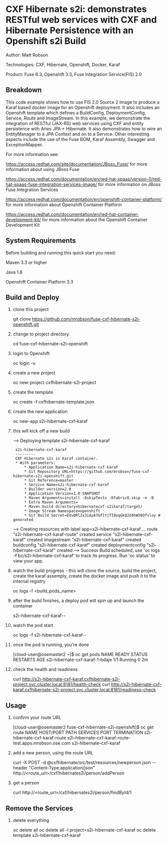 ﻿CXF Hibernate s2i: demonstrates RESTful web services with CXF and Hibernate Persistence with an Openshift s2i Build
===================================================================================================================
Author: Matt Robson 

Technologies: CXF, Hibernate, Openshift, Docker, Karaf

Product: Fuse 6.3, Openshift 3.3, Fuse Integration Service(FIS) 2.0

Breakdown
---------
This code example shows how to use FIS 2.0 Source 2 Image to produce a Karaf based docker image for an Openshift deployment. It also includes an Openshift template which defines a BuildConfig, DeploymentConfig, Service, Route and ImageStream.  In this example, we demonstrate the integration of RESTful (JAX-RS) web services using CXF and entity persistence with Aries JPA + Hibernate.  It also demonstrates how to wire an EntityManager to a JPA Context and on to a Service. Other interesting aspects include the use of the Fuse BOM, Karaf Assembly, Swagger and ExceptionMapper.

For more information see:

https://access.redhat.com/site/documentation/JBoss_Fuse/ for more information about using JBoss Fuse

https://access.redhat.com/documentation/en/red-hat-xpaas/version-0/red-hat-xpaas-fuse-integration-services-image/ for more information on JBoss Fuse Integration Services

https://access.redhat.com/documentation/en/openshift-container-platform/ for more information about Openshift Container Platform

https://access.redhat.com/documentation/en/red-hat-container-development-kit/ for more information about the Openshift Container Development Kit

System Requirements
-------------------
Before building and running this quick start you need:

Maven 3.3 or higher

Java 1.8

Openshift Container Platform 3.3

Build and Deploy
----------------
1) clone this project

	git clone https://github.com/mrobson/fuse-cxf-hibernate-s2i-openshift.git

2) change to project directory 

	cd fuse-cxf-hibernate-s2i-openshift

3) login to Openshift

	oc login -u <username>

4) create a new project

	oc new-project cxfhibernate-s2i-project

5) create the template

	oc create -f cxfhibernate-template.json

6) create the new application

	oc new-app s2i-hibernate-cxf-karaf

7) this will kick off a new build

	--> Deploying template s2i-hibernate-cxf-karaf

		s2i-hibernate-cxf-karaf
		---------
		CXF Hibernate s2i in Karaf container.
		* With parameters:
			* Application Name=s2i-hibernate-cxf-karaf
			* Git Repository URL=https://github.com/mrobson/fuse-cxf-hibernate-s2i-openshift.git
			* Git Reference=master
			* Service Name=s2i-hibernate-cxf-karaf
			* Builder version=2.0
			* Application Version=1.0-SNAPSHOT
			* Maven Arguments=install -DskipTests -Dfabric8.skip -e -B
			* Extra Maven Arguments=
			* Maven build directory=hibernatecxf-s2ikaraf/target/
			* Image Stream Namespace=openshift
			* Git Build Secret=EUvQRl2x3iAyA7GflYjTI8uqGkQ2d4hWV6Ofvloy # generated

	--> Creating resources with label app=s2i-hibernate-cxf-karaf ...
		route "s2i-hibernate-cxf-karaf-route" created
		service "s2i-hibernate-cxf-karaf" created
		imagestream "s2i-hibernate-cxf-karaf" created
		buildconfig "s2i-hibernate-cxf-karaf" created
		deploymentconfig "s2i-hibernate-cxf-karaf" created
	--> Success
		Build scheduled, use 'oc logs -f bc/s2i-hibernate-cxf-karaf' to track its progress.
		Run 'oc status' to view your app.

8) watch the build progress - this will clone the source, build the project, create the karaf assemply, create the docker image and push it to the internal registry

	oc logs -f <build_pods_name>

9) after the build finishes, a deploy pod will spin up and launch the container

	s2i-hibernate-cxf-karaf-<num>-<id>

10) watch the pod start

	oc logs -f s2i-hibernate-cxf-karaf-<num>-<id>

11) once the pod is running, you're done

	[cloud-user@osemaster2 ~]$ oc get pods
	NAME                              READY     STATUS      RESTARTS   AGE
	s2i-hibernate-cxf-karaf-1-bdaje   1/1       Running     0          2m

12) check the health and readiness

	curl http://s2i-hibernate-cxf-karaf.cxfhibernate-s2i-project.svc.cluster.local:8181/health-check
	curl http://s2i-hibernate-cxf-karaf.cxfhibernate-s2i-project.svc.cluster.local:8181/readiness-check

Usage
-----

1) confirm your route URL

	[cloud-user@osemaster2 fuse-cxf-hibernate-s2i-openshift]$ oc get route
	NAME                            HOST/PORT                                                 PATH      SERVICES                  PORT      TERMINATION
	s2i-hibernate-cxf-karaf-route   s2i-hibernate-cxf-karaf-route-test.apps.mrobson.ose.com             s2i-hibernate-cxf-karaf   <all>

2) add a new person, using the route URL

	curl -X POST -d @cxfhibernate/src/test/resources/newperson.json --header "Content-Type:application/json" http://<route_url>/cxf/hibernates2i/person/addPerson

3) get a person

	curl http://<route_url>/cxf/hibernates2i/person/findById/1

Remove the Services
-------------------

1) delete everything

	oc delete all oc delete all -l project=s2i-hibernate-cxf-karaf
	oc delete template s2i-hibernate-cxf-karaf
